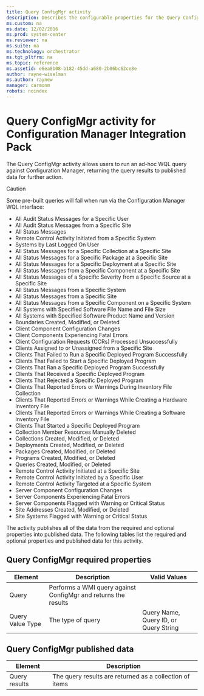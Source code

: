```yaml
---
title: Query ConfigMgr activity
description: Describes the configurable properties for the Query ConfigMgr activity for Configuration Manager Integration Pack.
ms.custom: na
ms.date: 12/02/2016
ms.prod: system-center
ms.reviewer: na
ms.suite: na
ms.technology: orchestrator
ms.tgt_pltfrm: na
ms.topic: reference
ms.assetid: e6ea8b08-b182-45dd-a680-2b06bc62ce8e
author: rayne-wiselman
ms.author: raynew
manager: carmonm
robots: noindex
---
```


# Query ConfigMgr activity for Configuration Manager Integration Pack

The Query ConfigMgr activity allows users to run an ad-hoc WQL query
against Configuration Manager, returning the query results to published
data for further action.

>[!CAUTION]
>Some pre-built queries will fail when run via the Configuration Manager WQL interface:
  -   All Audit Status Messages for a Specific User
  -   All Audit Status Messages from a Specific Site
  -   All Status Messages
  -   Remote Control Activity Initiated from a Specific System
  -   Systems by Last Logged On User
  -   All Status Messages for a Specific Collection at a Specific Site
  -   All Status Messages for a Specific Package at a Specific Site
  -   All Status Messages for a Specific Deployment at a Specific Site
  -   All Status Messages from a Specific Component at a Specific Site
  -   All Status Messages of a Specific Severity from a Specific Source at a Specific Site
  -   All Status Messages from a Specific System
  -   All Status Messages from a Specific Site
  -   All Status Messages from a Specific Component on a Specific System
  -   All Systems with Specified Software File Name and File Size
  -   All Systems with Specified Software Product Name and Version
  -   Boundaries Created, Modified, or Deleted
  -   Client Component Configuration Changes
  -   Client Components Experiencing Fatal Errors
  -   Client Configuration Requests (CCRs) Processed Unsuccessfully
  -   Clients Assigned to or Unassigned from a Specific Site
  -   Clients That Failed to Run a Specific Deployed Program Successfully
  -   Clients That Failed to Start a Specific Deployed Program
  -   Clients That Ran a Specific Deployed Program Successfully
  -   Clients That Received a Specific Deployed Program
  -   Clients That Rejected a Specific Deployed Program
  -   Clients That Reported Errors or Warnings During Inventory File Collection
  -   Clients That Reported Errors or Warnings While Creating a Hardware Inventory File
  -   Clients That Reported Errors or Warnings While Creating a Software Inventory File
  -   Clients That Started a Specific Deployed Program
  -   Collection Member Resources Manually Deleted
  -   Collections Created, Modified, or Deleted
  -   Deployments Created, Modified, or Deleted
  -   Packages Created, Modified, or Deleted
  -   Programs Created, Modified, or Deleted
  -   Queries Created, Modified, or Deleted
  -   Remote Control Activity Initiated at a Specific Site
  -   Remote Control Activity Initiated by a Specific User
  -   Remote Control Activity Targeted at a Specific System
  -   Server Component Configuration Changes
  -   Server Components Experiencing Fatal Errors
  -   Server Components Flagged with Warning or Critical Status
  -   Site Addresses Created, Modified, or Deleted
  -   Site Systems Flagged with Warning or Critical Status

The activity publishes all of the data from the required and optional
properties into published data. The following tables list the required
and optional properties and published data for this activity.

## Query ConfigMgr required properties

|Element|Description|Valid Values|
|---|---|---|
|Query|Performs a WMI query against ConfigMgr and returns the results||    
|Query Value Type|The type of query|Query Name, Query ID, or Query String|

## Query ConfigMgr published data

|Element|Description|
|---|---|
|Query results|The query results are returned as a collection of items|   
